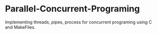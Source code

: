 # Parallel-Concurrent-Programing
Implementing threads, pipes, process for concurrent programing using C and MakeFiles.
